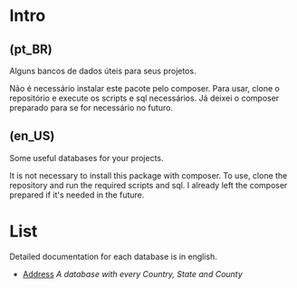 # Intro

## (pt_BR)

Alguns bancos de dados úteis para seus projetos.

Não é necessário instalar este pacote pelo composer. Para usar, clone o
repositório e execute os scripts e sql necessários. Já deixei o composer
preparado para se for necessário no futuro.

## (en_US)

Some useful databases for your projects.

It is not necessary to install this package with composer. To use, clone the
repository and run the required scripts and sql. I already left the composer
prepared if it's needed in the future.

# List

Detailed documentation for each database is in english.

- [Address](doc/address.md) _A database with every Country, State and County_
